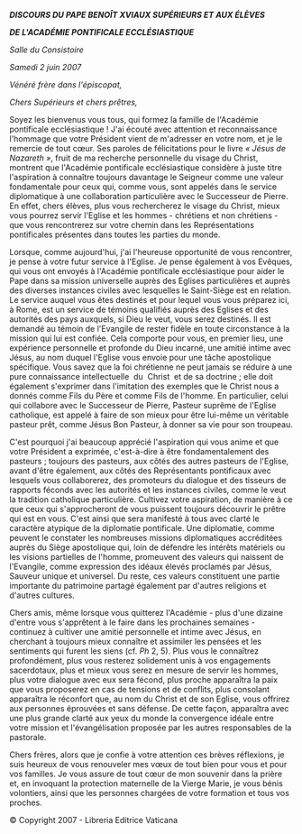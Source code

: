 ***DISCOURS DU PAPE BENOÎT XVI******AUX SUPÉRIEURS ET AUX ÉLÈVES***

***DE L'ACADÉMIE PONTIFICALE ECCLÉSIASTIQUE***

*Salle du Consistoire*

*Samedi 2 juin 2007*

*Vénéré frère dans l'épiscopat,*

*Chers Supérieurs et chers prêtres,*

Soyez les bienvenus vous tous, qui formez la famille de l'Académie pontificale ecclésiastique ! J'ai écouté avec attention et reconnaissance l'hommage que votre Président vient de m'adresser en votre nom, et je le remercie de tout cœur. Ses paroles de félicitations pour le livre *« *Jésus de Nazareth* »*, fruit de ma recherche personnelle du visage du Christ, montrent que l'Académie pontificale ecclésiastique considère à juste titre l'aspiration à connaître toujours davantage le Seigneur comme une valeur fondamentale pour ceux qui, comme vous, sont appelés dans le service diplomatique à une collaboration particulière avec le Successeur de Pierre. En effet, chers élèves, plus vous rechercherez le visage du Christ, mieux vous pourrez servir l'Eglise et les hommes - chrétiens et non chrétiens - que vous rencontrerez sur votre chemin dans les Représentations pontificales présentes dans toutes les parties du monde.

Lorsque, comme aujourd'hui, j'ai l'heureuse opportunité de vous rencontrer, je pense à votre futur service à l'Eglise. Je pense également à vos Evêques, qui vous ont envoyés à l'Académie pontificale ecclésiastique pour aider le Pape dans sa mission universelle auprès des Eglises particulières et auprès des diverses instances civiles avec lesquelles le Saint-Siège est en relation. Le service auquel vous êtes destinés et pour lequel vous vous préparez ici, à Rome, est un service de témoins qualifiés auprès des Eglises et des autorités des pays auxquels, si Dieu le veut, vous serez destinés. Il est demandé au témoin de l'Evangile de rester fidèle en toute circonstance à la mission qui lui est confiée. Cela comporte pour vous, en premier lieu, une expérience personnelle et profonde du Dieu incarné, une amitié intime avec Jésus, au nom duquel l'Eglise vous envoie pour une tâche apostolique spécifique. Vous savez que la foi chrétienne ne peut jamais se réduire à une pure connaissance intellectuelle  du  Christ  et de sa doctrine ; elle doit également s'exprimer dans l'imitation des exemples que le Christ nous a donnés comme Fils du Père et comme Fils de l'homme. En particulier, celui qui collabore avec le Successeur de Pierre, Pasteur suprême de l'Eglise catholique, est appelé à faire de son mieux pour être lui-même un véritable pasteur prêt, comme Jésus Bon Pasteur, à donner sa vie pour son troupeau.

C'est pourquoi j'ai beaucoup apprécié l'aspiration qui vous anime et que votre Président a exprimée, c'est-à-dire à être fondamentalement des pasteurs ; toujours des pasteurs, aux côtés des autres pasteurs de l'Eglise, avant d'être également, aux côtés des Représentants pontificaux avec lesquels vous collaborerez, des promoteurs du dialogue et des tisseurs de rapports féconds avec les autorités et les instances civiles, comme le veut la tradition catholique particulière. Cultivez votre aspiration, de manière à ce que ceux qui s'approcheront de vous puissent toujours découvrir le prêtre qui est en vous. C'est ainsi que sera manifesté à tous avec clarté le caractère atypique de la diplomatie pontificale. Une diplomatie, comme peuvent le constater les nombreuses missions diplomatiques accréditées auprès du Siège apostolique qui, loin de défendre les intérêts matériels ou les visions partielles de l'homme, promeuvent des valeurs qui naissent de l'Evangile, comme expression des idéaux élevés proclamés par Jésus, Sauveur unique et universel. Du reste, ces valeurs constituent une partie importante du patrimoine partagé également par d'autres religions et d'autres cultures.

Chers amis, même lorsque vous quitterez l'Académie - plus d'une dizaine d'entre vous s'apprêtent à le faire dans les prochaines semaines - continuez à cultiver une amitié personnelle et intime avec Jésus, en cherchant à toujours mieux connaître et assimiler les pensées et les sentiments qui furent les siens (cf. *Ph* 2, 5). Plus vous le connaîtrez profondément, plus vous resterez solidement unis à vos engagements sacerdotaux, plus et mieux vous serez en mesure de servir les hommes, plus votre dialogue avec eux sera fécond, plus proche apparaîtra la paix que vous proposerez en cas de tensions et de conflits, plus consolant apparaîtra le réconfort que, au nom du Christ et de son Eglise, vous offrirez aux personnes éprouvées et sans défense. De cette façon, apparaîtra avec une plus grande clarté aux yeux du monde la convergence idéale entre votre mission et l'évangélisation proposée par les autres responsables de la pastorale.

Chers frères, alors que je confie à votre attention ces brèves réflexions, je suis heureux de vous renouveler mes vœux de tout bien pour vous et pour vos familles. Je vous assure de tout cœur de mon souvenir dans la prière et, en invoquant la protection maternelle de la Vierge Marie, je vous bénis volontiers, ainsi que les personnes chargées de votre formation et tous vos proches.

© Copyright 2007 - Libreria Editrice Vaticana